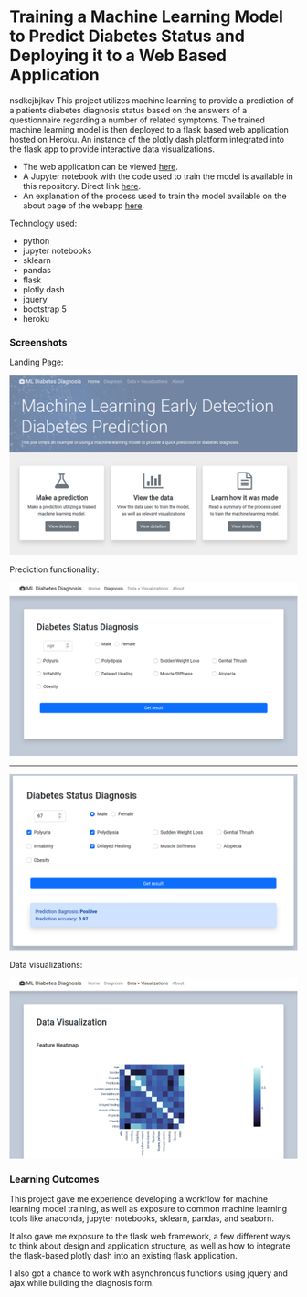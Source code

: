 # Training a Machine Learning Model to Predict Diabetes Status and Deploying it to a Web Based Application

nsdkcjbjkav This project utilizes machine learning to provide a prediction of a patients diabetes diagnosis status based on the answers of a questionnaire regarding a number of related symptoms. The trained machine learning model is then deployed to a flask based web application hosted on Heroku. An instance of the plotly dash platform integrated into the flask app to provide interactive data visualizations.

- The web application can be viewed [here](https://m-learning-diabetes-prediction.herokuapp.com/).
- A Jupyter notebook with the code used to train the model is available in this repository. Direct link [here](https://github.com/Dylan-Cairns/ml-diabetes-prediction/blob/master/diabetes_jupyter_notebook.ipynb).
- An explanation of the process used to train the model available on the about page of the webapp [here](https://m-learning-diabetes-prediction.herokuapp.com/about).

Technology used:
- python
- jupyter notebooks
- sklearn
- pandas
- flask
- plotly dash
- jquery
- bootstrap 5
- heroku

### Screenshots

Landing Page:

![Screenshot 1](/screenshots/appscreen1.png)

Prediction functionality:

![Screenshot 2](/screenshots/appscreen2.png)

---
![Screenshot 4](/screenshots/appscreen4.png)

Data visualizations:

![Screenshot 3](/screenshots/appscreen3.png)

### Learning Outcomes
This project gave me experience developing a workflow for machine learning model training, as well as exposure to common machine learning tools like anaconda, jupyter notebooks, sklearn, pandas, and seaborn.

It also gave me exposure to the flask web framework, a few different ways to think about design and application structure, as well as how to integrate the flask-based plotly dash into an existing flask application.

I also got a chance to work with asynchronous functions using jquery and ajax while building the diagnosis form.

